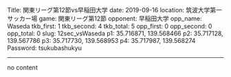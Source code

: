 Title: 関東リーグ第12節vs早稲田大学
date: 2019-09-16
location: 筑波大学第一サッカー場
game: 関東リーグ第12節
opponent: 早稲田大学
opp_name: Waseda
tkb_first: 1
tkb_second: 4
tkb_total: 5
opp_first: 0
opp_second: 0
opp_total: 0
slug: 12sec_vsWaseda
p1: 35.716871, 139.568466
p2: 35.717128, 139.567786
p3: 35.717730, 139.568953
p4: 35.717987, 139.568274
Password: tsukubashukyu



---
no content
